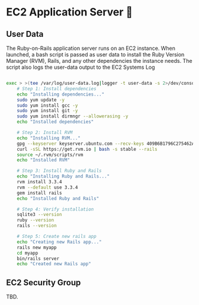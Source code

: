 # EC2 Application Server 💽

## User Data

The Ruby-on-Rails application server runs on an EC2 instance. When launched, a bash script
is passed as user data to install the Ruby Version Manager (RVM), Rails, and any other dependencies the
instance needs. The script also logs the user-data output to the EC2 Systems Log

```bash

exec > >(tee /var/log/user-data.log|logger -t user-data -s 2>/dev/console) 2>&1
    # Step 1: Install dependencies
    echo "Installing dependencies..."
    sudo yum update -y
    sudo yum install gcc -y
    sudo yum install git -y
    sudo yum install dirmngr --allowerasing -y
    echo "Installed dependencies"

    # Step 2: Install RVM
    echo "Installing RVM..."
    gpg --keyserver keyserver.ubuntu.com --recv-keys 409B6B1796C275462A1703113804BB82D39DC0E3 7D2BAF1CF37B13E2069D6956105BD0E739499BDB
    curl -sSL https://get.rvm.io | bash -s stable --rails
    source ~/.rvm/scripts/rvm
    echo "Installed RVM"

    # Step 3: Install Ruby and Rails
    echo "Installing Ruby and Rails..."
    rvm install 3.3.4
    rvm --default use 3.3.4
    gem install rails
    echo "Installed Ruby and Rails"

    # Step 4: Verify installation
    sqlite3 --version
    ruby --version
    rails --version

    # Step 5: Create new rails app
    echo "Creating new Rails app..."
    rails new myapp
    cd myapp
    bin/rails server
    echo "Created new Rails app"

```

## EC2 Security Group

TBD.